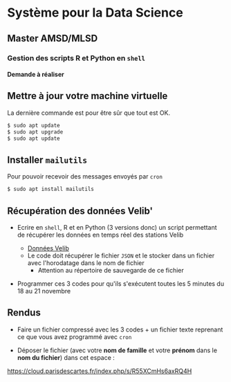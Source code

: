 # Système pour la Data Science

## Master AMSD/MLSD

### Gestion des scripts R et Python en `shell`

#### Demande à réaliser

## Mettre à jour votre machine virtuelle

La dernière commande est pour être sûr que tout est OK.

```bash
$ sudo apt update
$ sudo apt upgrade
$ sudo apt update
```

## Installer `mailutils`

Pour pouvoir recevoir des messages envoyés par `cron`

```bash
$ sudo apt install mailutils
```

## Récupération des données Velib'

- Ecrire en `shell`, R et en Python (3 versions donc) un script permettant de récupérer les données en temps réel des stations Velib
    - [Données Velib](https://opendata.paris.fr/explore/dataset/velib-disponibilite-en-temps-reel/information/?disjunctive.name&disjunctive.is_installed&disjunctive.is_renting&disjunctive.is_returning&disjunctive.nom_arrondissement_communes)
    - Le code doit récupérer le fichier `JSON` et le stocker dans un fichier avec l'horodatage dans le nom de fichier
        - Attention au répertoire de sauvegarde de ce fichier
    
- Programmer ces 3 codes pour qu'ils s'exécutent toutes les 5 minutes du 18 au 21 novembre

## Rendus

- Faire un fichier compressé avec les 3 codes + un fichier texte reprenant ce que vous avez programmé avec `cron`

- Déposer le fichier (avec votre **nom de famille** et votre **prénom** dans le **nom du fichier**) dans cet espace :

<https://cloud.parisdescartes.fr/index.php/s/R55XCmHs6axRQ4H>



